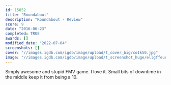 ```yaml
---
id: 15852
title: "Roundabout"
description: "Roundabout - Review"
score: 9
date: "2016-06-23"
completed: TRUE
awards: []
modified_date: "2022-07-04"
screenshots: []
cover: "//images.igdb.com/igdb/image/upload/t_cover_big/co1k50.jpg"
image: "//images.igdb.com/igdb/image/upload/t_screenshot_huge/ellgffeuuddnegitwhvx.jpg"
---
```

Simply awesome and stupid FMV game. I love it. Small bits of downtime in the middle keep it from being a 10.